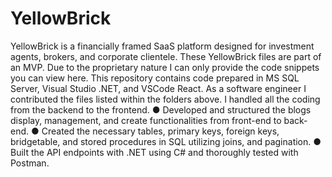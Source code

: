# YellowBrick
YellowBrick is a financially framed SaaS platform designed for investment agents, brokers, and corporate clientele.
These YellowBrick files are part of an MVP. Due to the proprietary nature I can only provide the code snippets you can view here. 
This repository contains code prepared in MS SQL Server, Visual Studio .NET, and VSCode React.
As a software engineer I contributed the files listed within the folders above.  I handled all the coding from the backend to the frontend. 
● Developed and structured the blogs display, management, and create functionalities from front-end to back-end.
● Created the necessary tables, primary keys, foreign keys, bridgetable, and stored procedures in SQL utilizing joins, and pagination.
● Built the API endpoints with .NET using C# and thoroughly tested with Postman.

